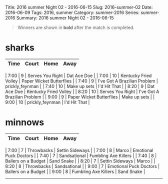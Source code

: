 Title: 2016 summer Night 02 - 2016-06-15
Slug: 2016-summer-02
Date: 2016-06-09
Tags: 2016, summer
Category: summer-2016
Series: summer-2016
Summary: 2016 summer Night 02 - 2016-06-15

> Winners are shown in **bold** after the match is completed.

sharks
=====
| Time | Court | Home | Away |
| ---- | ----- | ---- | ---- |
<!-- begin table -->
| 7:00 | 9 | Serves You Right | Dat Ace Doe |
| 7:00 | 10 | Kentucky Fried Volley | Paper Wicket Butterflies |
| 7:40 | 9 | I've Got A Brazilian Problem | prickly_feynman |
| 7:40 | 10 | Make up sets | I'd Hit That |
| 8:20 | 9 | Dat Ace Doe | Kentucky Fried Volley |
| 8:20 | 10 | Serves You Right | I've Got A Brazilian Problem |
| 9:00 | 9 | Paper Wicket Butterflies | Make up sets |
| 9:00 | 10 | prickly_feynman | I'd Hit That |
<!-- end table -->

minnows
=====
| Time | Court | Home | Away |
| ---- | ----- | ---- | ---- |
<!-- begin table -->
| 7:00 | 7 | Throwbacks | Settin Sideways |
| 7:00 | 8 | Marco | Emotional Puck Doctors |
| 7:40 | 7 | Sandsational | Fumbling Axe Killers |
| 7:40 | 8 | Ballers on a Budget | Sand Snake |
| 8:20 | 7 | Settin Sideways | Marco |
| 8:20 | 8 | Throwbacks | Sandsational |
| 9:00 | 7 | Emotional Puck Doctors | Ballers on a Budget |
| 9:00 | 8 | Fumbling Axe Killers | Sand Snake |
<!-- end table -->




---